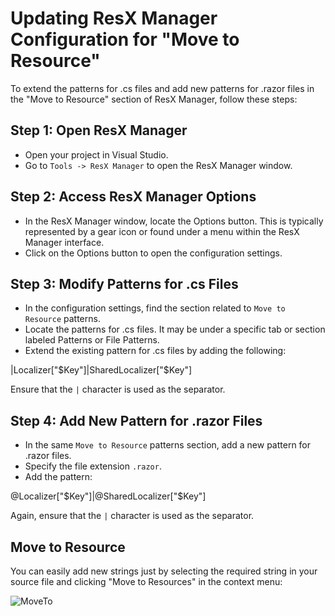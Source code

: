# Updating ResX Manager Configuration for "Move to Resource"

To extend the patterns for .cs files and add new patterns for .razor files in the "Move to Resource" section of ResX Manager, follow these steps:

## Step 1: Open ResX Manager
- Open your project in Visual Studio.
- Go to `Tools -> ResX Manager` to open the ResX Manager window.

## Step 2: Access ResX Manager Options
- In the ResX Manager window, locate the Options button. This is typically represented by a gear icon or found under a menu within the ResX Manager interface.
- Click on the Options button to open the configuration settings.

## Step 3: Modify Patterns for .cs Files
- In the configuration settings, find the section related to `Move to Resource` patterns.
- Locate the patterns for .cs files. It may be under a specific tab or section labeled Patterns or File Patterns.
- Extend the existing pattern for .cs files by adding the following:

|Localizer["$Key"]|SharedLocalizer["$Key"]

Ensure that the `|` character is used as the separator.

## Step 4: Add New Pattern for .razor Files
- In the same `Move to Resource` patterns section, add a new pattern for .razor files.
- Specify the file extension `.razor`.
- Add the pattern:

@Localizer["$Key"]|@SharedLocalizer["$Key"]

Again, ensure that the `|` character is used as the separator.

## Move to Resource
You can easily add new strings just by selecting the required string in your source file and clicking "Move to Resources" in the context menu:

![MoveTo](https://github.com/oqtane/oqtane.translations/assets/9447612/04ee3bb6-cd0f-4d35-a163-f75f349bc707)

